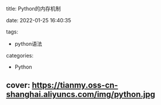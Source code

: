 title: Python的内存机制

date: 2022-01-25 16:40:35

tags:

- python语法

categories:

- Python

cover: https://tianmy.oss-cn-shanghai.aliyuncs.com/img/python.jpg
---
